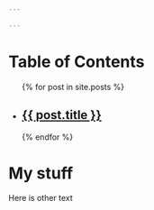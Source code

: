 ```yaml
---

---
```


# Table of Contents
<ul>
  {% for post in site.posts %}
    <li>
      <h2><a href="{{ posts.path }}{{ post.url }}">{{ post.title }}</a></h2>
    </li>
  {% endfor %}
</ul>

# My stuff
Here is other text

